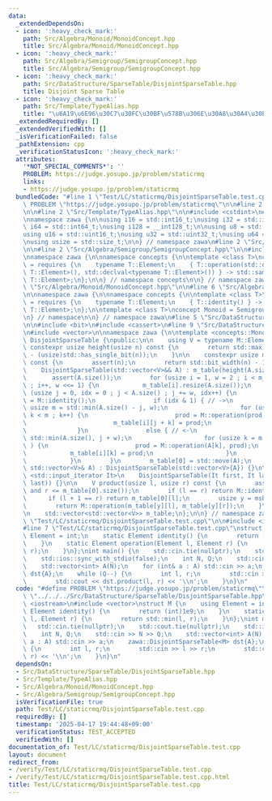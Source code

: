 ```yaml
---
data:
  _extendedDependsOn:
  - icon: ':heavy_check_mark:'
    path: Src/Algebra/Monoid/MonoidConcept.hpp
    title: Src/Algebra/Monoid/MonoidConcept.hpp
  - icon: ':heavy_check_mark:'
    path: Src/Algebra/Semigroup/SemigroupConcept.hpp
    title: Src/Algebra/Semigroup/SemigroupConcept.hpp
  - icon: ':heavy_check_mark:'
    path: Src/DataStructure/SparseTable/DisjointSparseTable.hpp
    title: Disjoint Sparse Table
  - icon: ':heavy_check_mark:'
    path: Src/Template/TypeAlias.hpp
    title: "\u6A19\u6E96\u30C7\u30FC\u30BF\u578B\u306E\u30A8\u30A4\u30EA\u30A2\u30B9"
  _extendedRequiredBy: []
  _extendedVerifiedWith: []
  _isVerificationFailed: false
  _pathExtension: cpp
  _verificationStatusIcon: ':heavy_check_mark:'
  attributes:
    '*NOT_SPECIAL_COMMENTS*': ''
    PROBLEM: https://judge.yosupo.jp/problem/staticrmq
    links:
    - https://judge.yosupo.jp/problem/staticrmq
  bundledCode: "#line 1 \"Test/LC/staticrmq/DisjointSparseTable.test.cpp\"\n#define\
    \ PROBLEM \"https://judge.yosupo.jp/problem/staticrmq\"\n\n#line 2 \"Src/DataStructure/SparseTable/DisjointSparseTable.hpp\"\
    \n\n#line 2 \"Src/Template/TypeAlias.hpp\"\n\n#include <cstdint>\n#include <cstddef>\n\
    \nnamespace zawa {\n\nusing i16 = std::int16_t;\nusing i32 = std::int32_t;\nusing\
    \ i64 = std::int64_t;\nusing i128 = __int128_t;\n\nusing u8 = std::uint8_t;\n\
    using u16 = std::uint16_t;\nusing u32 = std::uint32_t;\nusing u64 = std::uint64_t;\n\
    \nusing usize = std::size_t;\n\n} // namespace zawa\n#line 2 \"Src/Algebra/Monoid/MonoidConcept.hpp\"\
    \n\n#line 2 \"Src/Algebra/Semigroup/SemigroupConcept.hpp\"\n\n#include <concepts>\n\
    \nnamespace zawa {\n\nnamespace concepts {\n\ntemplate <class T>\nconcept Semigroup\
    \ = requires {\n    typename T::Element;\n    { T::operation(std::declval<typename\
    \ T::Element>(), std::declval<typename T::Element>()) } -> std::same_as<typename\
    \ T::Element>;\n};\n\n} // namespace concepts\n\n} // namespace zawa\n#line 4\
    \ \"Src/Algebra/Monoid/MonoidConcept.hpp\"\n\n#line 6 \"Src/Algebra/Monoid/MonoidConcept.hpp\"\
    \n\nnamespace zawa {\n\nnamespace concepts {\n\ntemplate <class T>\nconcept Identitiable\
    \ = requires {\n    typename T::Element;\n    { T::identity() } -> std::same_as<typename\
    \ T::Element>;\n};\n\ntemplate <class T>\nconcept Monoid = Semigroup<T> and Identitiable<T>;\n\
    \n} // namespace\n\n} // namespace zawa\n#line 5 \"Src/DataStructure/SparseTable/DisjointSparseTable.hpp\"\
    \n\n#include <bit>\n#include <cassert>\n#line 9 \"Src/DataStructure/SparseTable/DisjointSparseTable.hpp\"\
    \n#include <vector>\n\nnamespace zawa {\n\ntemplate <concepts::Monoid M>\nclass\
    \ DisjointSparseTable {\npublic:\n\n    using V = typename M::Element;\n\n   \
    \ constexpr usize height(usize n) const {\n        return std::max(usize{1}, std::bit_width(n)\
    \ - (usize)std::has_single_bit(n));\n    }\n\n    constexpr usize msb(usize n)\
    \ const {\n        assert(n);\n        return std::bit_width(n) - 1;\n    }\n\n\
    \    DisjointSparseTable(std::vector<V>&& A) : m_table(height(A.size())) {\n \
    \       assert(A.size());\n        for (usize i = 1, w = 2 ; i < m_table.size()\
    \ ; i++, w <<= 1) {\n            m_table[i].resize(A.size());\n            for\
    \ (usize j = 0, idx = 0 ; j < A.size() ; j += w, idx++) {\n                V prod\
    \ = M::identity();\n                if (idx & 1) { // ->\n                   \
    \ usize m = std::min(A.size() - j, w);\n                    for (usize k = 0 ;\
    \ k < m ; k++) {\n                        prod = M::operation(prod, A[j + k]);\n\
    \                        m_table[i][j + k] = prod;\n                    }\n  \
    \              }\n                else { // <-\n                    usize m =\
    \ std::min(A.size(), j + w);\n                    for (usize k = m ; k-- > j ;\
    \ ) {\n                        prod = M::operation(A[k], prod);\n            \
    \            m_table[i][k] = prod;\n                    }\n                }\n\
    \            }\n        }\n        m_table[0] = std::move(A);\n    }\n\n    DisjointSparseTable(const\
    \ std::vector<V>& A) : DisjointSparseTable(std::vector<V>{A}) {}\n\n    template\
    \ <std::input_iterator It>\n    DisjointSparseTable(It first, It last) : DisjointSparseTable(std::vector(first,\
    \ last)) {}\n\n    V product(usize l, usize r) const {\n        assert(l <= r\
    \ and r <= m_table[0].size());\n        if (l == r) return M::identity();\n  \
    \      if (l + 1 == r) return m_table[0][l];\n        usize y = msb(l xor --r);\n\
    \        return M::operation(m_table[y][l], m_table[y][r]);\n    }\n\nprivate:\n\
    \n    std::vector<std::vector<V>> m_table;\n};\n\n} // namespace zawa\n#line 4\
    \ \"Test/LC/staticrmq/DisjointSparseTable.test.cpp\"\n\n#include <iostream>\n\
    #line 7 \"Test/LC/staticrmq/DisjointSparseTable.test.cpp\"\nstruct M {\n    using\
    \ Element = int;\n    static Element identity() {\n        return (int)1e9;\n\
    \    }\n    static Element operation(Element l, Element r) {\n        return std::min(l,\
    \ r);\n    }\n};\nint main() {\n    std::cin.tie(nullptr);\n    std::cout.tie(nullptr);\n\
    \    std::ios::sync_with_stdio(false);\n    int N, Q;\n    std::cin >> N >> Q;\n\
    \    std::vector<int> A(N);\n    for (int& a : A) std::cin >> a;\n    zawa::DisjointSparseTable<M>\
    \ dst{A};\n    while (Q--) {\n        int l, r;\n        std::cin >> l >> r;\n\
    \        std::cout << dst.product(l, r) << '\\n';\n    }\n}\n"
  code: "#define PROBLEM \"https://judge.yosupo.jp/problem/staticrmq\"\n\n#include\
    \ \"../../../Src/DataStructure/SparseTable/DisjointSparseTable.hpp\"\n\n#include\
    \ <iostream>\n#include <vector>\nstruct M {\n    using Element = int;\n    static\
    \ Element identity() {\n        return (int)1e9;\n    }\n    static Element operation(Element\
    \ l, Element r) {\n        return std::min(l, r);\n    }\n};\nint main() {\n \
    \   std::cin.tie(nullptr);\n    std::cout.tie(nullptr);\n    std::ios::sync_with_stdio(false);\n\
    \    int N, Q;\n    std::cin >> N >> Q;\n    std::vector<int> A(N);\n    for (int&\
    \ a : A) std::cin >> a;\n    zawa::DisjointSparseTable<M> dst{A};\n    while (Q--)\
    \ {\n        int l, r;\n        std::cin >> l >> r;\n        std::cout << dst.product(l,\
    \ r) << '\\n';\n    }\n}\n"
  dependsOn:
  - Src/DataStructure/SparseTable/DisjointSparseTable.hpp
  - Src/Template/TypeAlias.hpp
  - Src/Algebra/Monoid/MonoidConcept.hpp
  - Src/Algebra/Semigroup/SemigroupConcept.hpp
  isVerificationFile: true
  path: Test/LC/staticrmq/DisjointSparseTable.test.cpp
  requiredBy: []
  timestamp: '2025-04-17 19:44:48+09:00'
  verificationStatus: TEST_ACCEPTED
  verifiedWith: []
documentation_of: Test/LC/staticrmq/DisjointSparseTable.test.cpp
layout: document
redirect_from:
- /verify/Test/LC/staticrmq/DisjointSparseTable.test.cpp
- /verify/Test/LC/staticrmq/DisjointSparseTable.test.cpp.html
title: Test/LC/staticrmq/DisjointSparseTable.test.cpp
---
```

